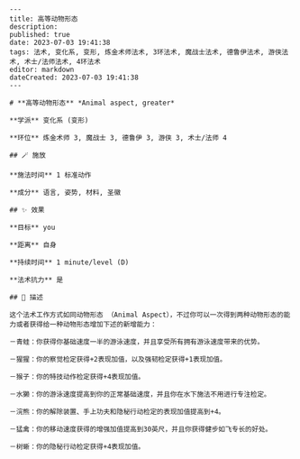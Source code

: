 
    ---
    title: 高等动物形态
    description: 
    published: true
    date: 2023-07-03 19:41:38
    tags: 法术, 变化系, 变形, 炼金术师法术, 3环法术, 魔战士法术, 德鲁伊法术, 游侠法术, 术士/法师法术, 4环法术
    editor: markdown
    dateCreated: 2023-07-03 19:41:38
    ---

    # **高等动物形态** *Animal aspect, greater*

    **学派** 变化系 (变形) 

    **环位** 炼金术师 3, 魔战士 3, 德鲁伊 3, 游侠 3, 术士/法师 4

    ## 🪄 施放

    **施法时间** 1 标准动作

    **成分** 语言, 姿势, 材料, 圣徽

    ## ✨ 效果 

    **目标** you 

    **距离** 自身  

    **持续时间** 1 minute/level (D) 

    **法术抗力** 是

    ## 📖 描述

    这个法术工作方式如同动物形态 （Animal Aspect），不过你可以一次得到两种动物形态的能力或者获得给一种动物形态增加下述的新增能力：

    －青蛙：你获得你基础速度一半的游泳速度，并且享受所有拥有游泳速度带来的优势。

    －猩猩：你的察觉检定获得+2表现加值，以及强韧检定获得+1表现加值。

    －猴子：你的特技动作检定获得+4表现加值。

    －水獭：你的游泳速度提高到你的正常基础速度，并且你在水下施法不用进行专注检定。

    －浣熊：你的解除装置、手上功夫和隐秘行动检定的表现加值提高到+4。

    －猛禽：你的移动速度获得的增强加值提高到30英尺，并且你获得健步如飞专长的好处。

    －树蜥：你的隐秘行动检定获得+4表现加值。
    